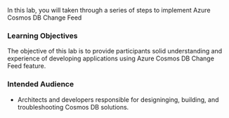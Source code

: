 In this lab, you will taken through a series of steps to implement Azure Cosmos DB Change Feed

### Learning Objectives

The objective of this lab is to provide participants solid understanding and experience of developing applications using Azure Cosmos DB Change Feed feature.  

### Intended Audience

- Architects and developers responsible for designinging, building, and troubleshooting Cosmos DB solutions.
